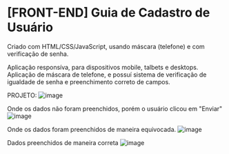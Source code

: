 # [FRONT-END] Guia de Cadastro de Usuário 

Criado com HTML/CSS/JavaScript, usando máscara (telefone) e com verificação de senha. 

Aplicação responsíva, para dispositivos mobile, talbets e desktops. Aplicação de máscara de telefone, e possuí sistema de verificação de igualdade de senha e preenchimento correto de campos. 


PROJETO:
![image](https://user-images.githubusercontent.com/107516003/193626123-e897e846-8e23-4bf2-a670-012797432ba1.png)



Onde os dados não foram preenchidos, porém o usuário clicou em "Enviar"
![image](https://user-images.githubusercontent.com/107516003/193626262-d290ce0a-6766-4285-90c3-7cadda0e6466.png)



Onde os dados foram preenchidos de maneira equivocada. 
![image](https://user-images.githubusercontent.com/107516003/193626438-7215dc9b-958e-46f7-8d4f-c152f6a8ed0a.png)


Dados preenchidos de maneira correta
![image](https://user-images.githubusercontent.com/107516003/193626572-e3eb96c3-4910-496c-ae49-4feb8a0f5601.png)
